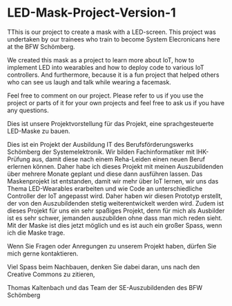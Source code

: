 # LED-Mask-Project-Version-1
TThis is our project to create a mask with a LED-screen. This project was undertaken by our trainees who train to become System Elecronicans here at the BFW Schömberg.

We created this mask as a project to learn more about IoT, how to implement LED into wearables and how to deploy code to various IoT controllers. 
And furthermore, because it is a fun project that helped others who can see us laugh and talk while wearing a facemask.

Feel free to comment on our project. Please refer to us if you use the project or parts of it for your own projects and feel free to ask us if you have any questions.

Dies ist unsere Projektvorstellung für das Projekt, eine sprachgesteuerte LED-Maske zu bauen.

Dies ist ein Projekt der Ausbildung IT des Berufsförderungswerks Schömberg der Systemelektronik. 
Wir bilden Fachinformatiker mit IHK-Prüfung aus, damit diese nach einem Reha-Leiden einen neuen Beruf erlernen können. 
Daher habe ich dieses Projekt mit meinen Auszubildenden über mehrere Monate geplant und diese dann ausführen lassen. 
Das Maskenprojekt ist entstanden, damit wir mehr über IoT lernen, wir uns das Thema LED-Wearables erarbeiten 
und wie Code an unterschiedliche Controller der IoT angepasst wird. Daher haben wir diesen Prototyp erstellt, der von den Auszubildenden stetig weiterentwickelt werden wird. 
Zudem ist dieses Projekt für uns ein sehr spaßiges Projekt, denn für mich als Ausbilder ist es sehr schwer, 
jemanden auszubilden ohne dass man mich reden sieht. Mit der Maske ist dies jetzt möglich und es ist auch ein großer Spass, wenn ich die Maske trage.

Wenn Sie Fragen oder Anregungen zu unserem Projekt haben, dürfen Sie mich gerne kontaktieren.

Viel Spass beim Nachbauen, denken Sie dabei daran, uns nach den Creative Commons zu zitieren,

Thomas Kaltenbach und das Team der SE-Auszubildenden des BFW Schömberg
